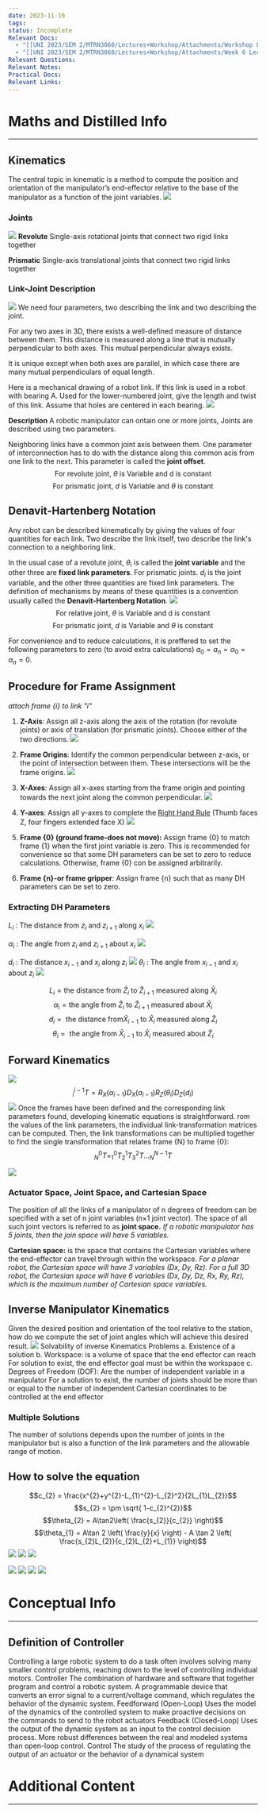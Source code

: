 ```yaml
---
date: 2023-11-16
tags: 
status: Incomplete
Relevant Docs:
  - "[[UNI 2023/SEM 2/MTRN3060/Lectures+Workshop/Attachments/Workshop Lecture week 5.pdf|Week 5]]"
  - "[[UNI 2023/SEM 2/MTRN3060/Lectures+Workshop/Attachments/Week 6 Lecture workshop class.pdf|Week 6]]"
Relevant Questions: 
Relevant Notes: 
Practical Docs: 
Relevant Links:
---
```


# Maths and Distilled Info
---

## Kinematics
The central topic in kinematic is a method to compute the position and orientation of the manipulator’s end-effector relative to the base of the manipulator as a function of the joint variables. 
![](Attachments/Pasted%20image%2020231117111439.png)
### Joints
![](Attachments/Pasted%20image%2020231117111547.png)
**Revolute**
Single-axis rotational joints that connect two rigid links together

**Prismatic**
Single-axis translational joints that connect two rigid links together

### Link-Joint Description
![](Attachments/Pasted%20image%2020231117111904.png)
We need four parameters, two describing the link and two describing the joint.

For any two axes in 3D, there exists a well-defined measure of distance between them. This distance is measured along a line that is mutually perpendicular to both axes. This mutual perpendicular always exists.

It is unique except when both axes are parallel, in which case there are many mutual perpendiculars of equal length.

Here is a mechanical drawing of a robot link. If this link is used in a robot with bearing A. Used for the lower-numbered joint, give the length and twist of this link. Assume that holes are centered in each bearing.
![](Attachments/Pasted%20image%2020231117112543.png)

**Description**
A robotic manipulator can ontain one or more joints, Joints are described using two parameters.

Neighboring links have a common joint axis between them. One parameter of interconnection has to do with the distance along this common acis from one link to the next. This parameter is called the **joint offset**.
$$\text{For revolute joint, } \theta \text{ is Variable and d is constant}$$
$$\text{For prismatic joint, } d \text{ is Variable and } \theta \text{ is constant}$$

## Denavit-Hartenberg Notation
Any robot can be described kinematically by giving the values of four quantities for each link. Two describe the link itself, two describe the link's connection to a neighboring link.

In the usual case of a revolute joint, $\theta_{i}$ is called the **joint variable** and the other three are **fixed link parameters**. For prismatic joints. $d_{i}$ is the joint variable, and the other three quantities are fixed link parameters. The definition of mechanisms by means of these quantities is a convention usually called the **Denavit-Hartenberg Notation**.
![](Attachments/Pasted%20image%2020231117113113.png)
$$\text{For relative joint, } \theta \text{ is Variable and d is constant}$$
$$\text{For prismatic joint, }d \text{ is Variable and } \theta \text{ is constant}$$

For convenience and to reduce calculations, it is preffered to set the following parameters to zero (to avoid extra calculations) $a_{0}=a_{n}=\alpha_{0}=\alpha_{n} = 0$. 


## Procedure for Frame Assignment
*attach frame {i} to link "i"*

1. **Z-Axis**: Assign all z-axis along the axis of the rotation (for revolute joints) or axis of translation (for prismatic joints). Choose either of the two directions.
![](Attachments/Pasted%20image%2020231117114536.png)

2. **Frame Origins**: Identify the common perpendicular between z-axis, or the point of intersection between them. These intersections will be the frame origins.
![](Attachments/Pasted%20image%2020231117114711.png)

3. **X-Axes**: Assign all x-axes starting from the frame origin and pointing towards the next joint along the common perpendicular.
![](Attachments/Pasted%20image%2020231117115018.png)

4. **Y-axes**: Assign all y-axes to complete the [Right Hand Rule](../../../../Distilled%20Notes/Right%20Hand%20Rule.md) (Thumb faces Z, four fingers extended face X)
![](Attachments/Pasted%20image%2020231117115456.png)

5. **Frame {0} (ground frame-does not move):** Assign frame {0} to match frame {1} when the first joint variable is zero. This is recommended for convenience so that some DH parameters can be set to zero to reduce calculations. Otherwise, frame {0} con be assigned arbitrarily.
6. **Frame {n}-or frame gripper**: Assign frame {n} such that as many DH parameters can be set to zero. 

### Extracting DH Parameters

$L_{i}$ : The distance from $z_{i}$ and $z_{i+1}$ along $x_{i}$
![](Attachments/Pasted%20image%2020231117120539.png)

$\alpha_{i}$ : The angle from $z_{i}$ and $z_{i+1}$ about $x_{i}$
![](Attachments/Pasted%20image%2020231117120628.png)

$d_{i}$ : The distance $x_{i-1}$ and $x_{i}$ along $z_{i}$
![](Attachments/Pasted%20image%2020231117120751.png)
$\theta_{i}$ : The angle from $x_{i-1}$ and $x_{i}$ about $z_{i}$
![](Attachments/Pasted%20image%2020231117120848.png)


$$L_{i} = \text{the distance from } \bar{Z}_{i} \text{ to } \hat{Z}_{i+1} \text{ measured along } \hat{X}_{i}$$
$$\alpha_{i} = \text{the angle from } \hat{Z}_{i} \text{ to } \hat{Z}_{i+1} \text{ measured about } \hat{X}_{i}$$
$$d_{i} = \text{ the distance from} \hat{X}_{i-1} \text{ to } \hat{X}_{i} \text{ measured along } \hat{ Z}_{i}$$
$$\theta_{i} = \text{ the angle from } \hat{X}_{i-1} \text{ to } \hat{X}_{i} \text{ measured about } \hat{Z}_{i}$$


## Forward Kinematics
![](Attachments/Pasted%20image%2020231117205109.png)
$$^{i-1}_{i}T = R_{X} (\alpha_{i-1})D_{X}(a_{i-1})R_{Z}(\theta_{i})D_{Z}(d_{i})$$
![](Attachments/Pasted%20image%2020231117205234.png)
Once the frames have been defined and the corresponding link parameters found, developing kinematic equations is straightforward. rom the values of the link parameters, the individual link-transformation matrices can be computed. Then, the link transformations can be multiplied together to find the single transformation that relates frame {N} to frame {0}:
$$^{0}_{N}T = ^{0}_{1}T ^{1}_{2}T ^{2}_{3}T \dots ^{N-1}_{N}T$$

![](Attachments/Pasted%20image%2020231117205617.png)

### Actuator Space, Joint Space, and Cartesian Space
The position of all the links of a manipulator of n degrees of freedom can be specified with a set of n joint variables (n×1 joint vector).
The space of all such joint vectors is referred to as **joint space.**
*If a robotic manipulator has 5 joints, then the join space will have 5 variables.*

**Cartesian space:** is the space that contains the Cartesian variables where the end-effector can travel through within the workspace. 
*For a planar robot, the Cartesian space will have 3 variables (Dx, Dy, Rz). For a full 3D robot, the Cartesian space will have 6 variables (Dx, Dy, Dz, Rx, Ry, Rz), which is the maximum number of Cartesian space variables.*


## Inverse Manipulator Kinematics
Given the desired position and orientation of the tool relative to the station, how do we compute the set of joint angles which will achieve this desired result.
![](Attachments/Pasted%20image%2020231117210757.png)
Solvability of inverse Kinematics Problems
a. Existence of a solution
b. Workspace: is a volume of space that the end effector can reach
	For solution to exist, the end effector goal must be within the workspace
c. Degrees of Freedom (DOF): Are the number of independent variable in a manipulator
	For a solution to exist, the number of joints should be more than or equal to the number of independent Cartesian coordinates to be controlled at the end effector


### Multiple Solutions
The number of solutions depends upon the number of joints in the manipulator but is also a function of the link parameters and the allowable range of motion.


## How to solve the equation
$$c_{2} = \frac{x^{2}+y^{2}-L_{1}^{2}-L_{2}^2}{2L_{1}L_{2}}$$
$$s_{2} = \pm \sqrt{ 1-c_{2}^{2}}$$
$$\theta_{2} = A\tan2\left( \frac{s_{2}}{c_{2}} \right)$$
$$\theta_{1} = A\tan 2 \left( \frac{y}{x} \right) - A \tan 2 \left( \frac{s_{2}L_{2}}{c_{2}L_{2}+L_{1}} \right)$$
![](Attachments/Pasted%20image%2020231117211537.png)
![](Attachments/Pasted%20image%2020231117211603.png)
![](Attachments/Pasted%20image%2020231117211618.png)

![](Attachments/Pasted%20image%2020231117211631.png)
![](Attachments/Pasted%20image%2020231117211652.png)
![](Attachments/Pasted%20image%2020231117211712.png)
![](Attachments/Pasted%20image%2020231117211728.png)


# Conceptual Info
---
## Definition of Controller
Controlling a large robotic system to do a task often involves solving many smaller control problems, reaching down to the level of controlling individual motors.
Controller The combination of hardware and software that together program and control a robotic system. A programmable device that converts an error signal to a current/voltage command, which regulates the behavior of the dynamic system. Feedforward (Open-Loop) Uses the model of the dynamics of the controlled system to make proactive decisions on the commands to send to the robot actuators Feedback (Closed-Loop) Uses the output of the dynamic system as an input to the control decision process. More robust differences between the real and modeled systems than open-loop control. Control The study of the process of regulating the output of an actuator or the behavior of a dynamical system

# Additional Content
---
